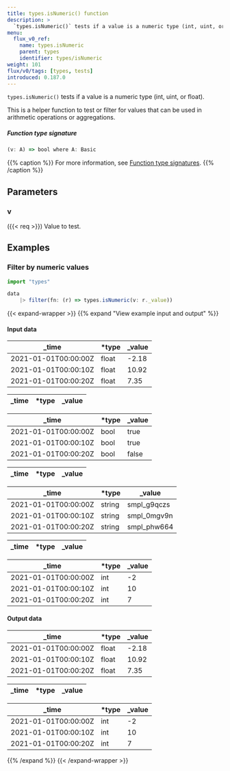 ```yaml
---
title: types.isNumeric() function
description: >
  `types.isNumeric()` tests if a value is a numeric type (int, uint, or float).
menu:
  flux_v0_ref:
    name: types.isNumeric
    parent: types
    identifier: types/isNumeric
weight: 101
flux/v0/tags: [types, tests]
introduced: 0.187.0
---
```


<!------------------------------------------------------------------------------

IMPORTANT: This page was generated from comments in the Flux source code. Any
edits made directly to this page will be overwritten the next time the
documentation is generated. 

To make updates to this documentation, update the function comments above the
function definition in the Flux source code:

https://github.com/influxdata/flux/blob/master/stdlib/types/types.flux#L189-L190

Contributing to Flux: https://github.com/influxdata/flux#contributing
Fluxdoc syntax: https://github.com/influxdata/flux/blob/master/docs/fluxdoc.md

------------------------------------------------------------------------------->

`types.isNumeric()` tests if a value is a numeric type (int, uint, or float).

This is a helper function to test or filter for values that can be used in
arithmetic operations or aggregations.

##### Function type signature

```js
(v: A) => bool where A: Basic
```

{{% caption %}}
For more information, see [Function type signatures](/flux/v0/function-type-signatures/).
{{% /caption %}}

## Parameters

### v
({{< req >}})
Value to test.




## Examples

### Filter by numeric values

```js
import "types"

data
    |> filter(fn: (r) => types.isNumeric(v: r._value))

```

{{< expand-wrapper >}}
{{% expand "View example input and output" %}}

#### Input data

| _time                | *type | _value  |
| -------------------- | ----- | ------- |
| 2021-01-01T00:00:00Z | float | -2.18   |
| 2021-01-01T00:00:10Z | float | 10.92   |
| 2021-01-01T00:00:20Z | float | 7.35    |

| _time  | *type | _value  |
| ------ | ----- | ------- |

| _time                | *type | _value  |
| -------------------- | ----- | ------- |
| 2021-01-01T00:00:00Z | bool  | true    |
| 2021-01-01T00:00:10Z | bool  | true    |
| 2021-01-01T00:00:20Z | bool  | false   |

| _time  | *type | _value  |
| ------ | ----- | ------- |

| _time                | *type  | _value      |
| -------------------- | ------ | ----------- |
| 2021-01-01T00:00:00Z | string | smpl_g9qczs |
| 2021-01-01T00:00:10Z | string | smpl_0mgv9n |
| 2021-01-01T00:00:20Z | string | smpl_phw664 |

| _time  | *type | _value  |
| ------ | ----- | ------- |

| _time                | *type | _value  |
| -------------------- | ----- | ------- |
| 2021-01-01T00:00:00Z | int   | -2      |
| 2021-01-01T00:00:10Z | int   | 10      |
| 2021-01-01T00:00:20Z | int   | 7       |


#### Output data

| _time                | *type | _value  |
| -------------------- | ----- | ------- |
| 2021-01-01T00:00:00Z | float | -2.18   |
| 2021-01-01T00:00:10Z | float | 10.92   |
| 2021-01-01T00:00:20Z | float | 7.35    |

| _time  | *type | _value  |
| ------ | ----- | ------- |

| _time                | *type | _value  |
| -------------------- | ----- | ------- |
| 2021-01-01T00:00:00Z | int   | -2      |
| 2021-01-01T00:00:10Z | int   | 10      |
| 2021-01-01T00:00:20Z | int   | 7       |

{{% /expand %}}
{{< /expand-wrapper >}}
